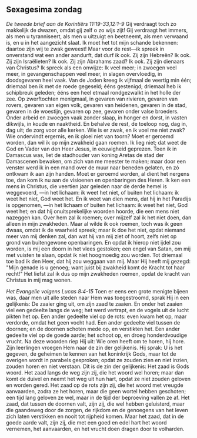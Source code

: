 ## Sexagesima zondag

*De tweede brief aan de Korintiërs 11:19-33,12:1-9*
Gij verdraagt toch zo makkelijk de dwazen, omdat gij zelf o zo wijs zijt! Gij verdraagt het immers, als men u tyranniseert, als men u uitzuigt en beetneemt, als men verwaand is, en u in het aangezicht slaat. Ik moet het tot mijn schande bekennen: daartoe zijn wij te zwak geweest! Maar voor de rest—ik spreek in onverstand wat een ander aandurft, dat durf ik ook. Zij zijn Hebreën? Ik ook. Zij zijn Israëlieten? Ik ook. Zij zijn Abrahams zaad? Ik ook. Zij zijn dienaars van Christus? Ik spreek als een onwijze: Ik veel meer; in zwoegen veel meer, in gevangenschappen veel meer, in slagen overvloedig, in doodsgevaren heel vaak. Van de Joden kreeg ik vijfmaal de veertig min één; driemaal ben ik met de roede gegeseld; ééns gestenigd; driemaal heb ik schipbreuk geleden; ééns een heel etmaal rondgezwalkt in het holle der zee. Op zwerftochten menigmaal, in gevaren van rivieren, gevaren van rovers, gevaren van eigen volk, gevaren van heidenen, gevaren in de stad, gevaren in de woestijn, gevaren op zee, gevaren onder valse broeders. Onder arbeid en zwoegen vaak zonder slaap, in honger en dorst, in vasten dikwijls, in koude en naaktheid. En behalve de rest, de toeloop nog, dag in, dag uit; de zorg voor alle kerken. Wie is er zwak, en ik voel me niet zwak? Wie ondervindt ergernis, en ik gloei niet van toorn? Moet er geroemd worden, dan wil ik op mijn zwakheid gaan roemen. Ik lieg niet; dat weet de God en Vader van den Heer Jesus, in eeuwigheid geprezen. Toen ik in Damascus was, liet de stadhouder van koning Aretas de stad der Damascenen bewaken, om zich van me meester te maken; maar door een venster werd ik in een mand over de muur naar beneden gelaten, en zó ontkwam ik aan zijn handen. Moet er geroemd worden, al dient het nergens toe, dan kom ik nu aan de visioenen en openbaringen des Heren. Ik ken een mens in Christus, die veertien jaar geleden naar de derde hemel is weggevoerd, —in het lichaam: ik weet het niet, of buiten het lichaam: ik weet het niet, God weet het. En ik weet van dien mens, dat hij in het Paradijs is opgenomen, —in het lichaam of buiten het lichaam: ik weet het niet, God weet het; en dat hij onuitsprekelijke woorden hoorde, die een mens niet nazeggen kan. Over hem zal ik roemen; over mijzelf zal ik het niet doen, dan alleen in mijn zwakheden. Maar al wilde ik ook roemen, toch was ik geen dwaas, omdat ik de waarheid spreek; maar ik doe het niet, opdat niemand meer van mij denken zal, dan wat hij van mij ziet of hoort, zelfs niet op grond van buitengewone openbaringen. En opdat ik hierop niet ijdel zou worden, is mij een doorn in het vlees gestoken; een engel van Satan, om mij met vuisten te slaan, opdat ik niet hoogmoedig zou worden. Tot driemaal toe bad ik den Heer, dat hij zou weggaan van mij. Maar Hij heeft mij gezegd: "Mijn genade is u genoeg; want juist bij zwakheid komt de Kracht tot haar recht!" Het liefst zal ik dus op mijn zwakheden roemen, opdat de kracht van Christus in mij mag wonen. 

*Het Evangelie volgens Lucas 8:4-15*
Toen er eens een grote menigte bijeen was, daar men uit alle steden naar Hem was toegestroomd, sprak Hij in een gelijkenis: De zaaier ging uit, om zijn zaad te zaaien. En onder het zaaien viel een gedeelte langs de weg; het werd vertrapt, en de vogels uit de lucht pikten het op. Een ander gedeelte viel op de rots: even kwam het op, maar verdorde, omdat het geen vocht had. Een ander gedeelte viel tussen de doornen; en de doornen schoten mede op, en verstikten het. Een ander gedeelte viel op de goede aarde; het schoot op, en droeg honderdvoudige vrucht. Na deze woorden riep Hij uit: Wie oren heeft om te horen, hij hore. Zijn leerlingen vroegen Hem naar de zin der gelijkenis. Hij sprak: U is het gegeven, de geheimen te kennen van het koninkrijk Gods, maar tot de overigen wordt in parabels gesproken; opdat ze zouden zien en niet inzien, zouden horen en niet verstaan. Dit is de zin der gelijkenis: Het zaad is Gods woord. Het zaad langs de weg zijn zij, die het woord wel horen; maar dan komt de duivel en neemt het weg uit hun hart, opdat ze niet zouden geloven en worden gered. Het zaad op de rots zijn zij, die het woord met vreugde aanvaarden, zodra ze het horen, maar die geen wortel hebben geschoten; een tijd lang geloven ze wel, maar in de tijd der beproeving vallen ze af. Het zaad, dat tussen de doornen valt, zijn zij, die wel hebben geluisterd, maar die gaandeweg door de zorgen, de rijkdom en de genoegens van het leven zich laten verstikken en nooit tot rijpheid komen. Maar het zaad, dat in de goede aarde valt, zijn zij, die met een goed en edel hart het woord vernemen, het aanvaarden, en het vrucht doen dragen door te volharden. 

